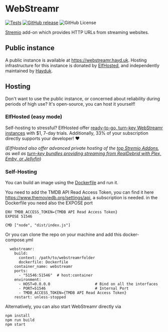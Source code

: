 # WebStreamr

[![Tests](https://github.com/webstreamr/webstreamr/workflows/Tests/badge.svg)](https://github.com/webstreamr/webstreamr/actions/workflows/tests.yml)
[![GitHub release](https://img.shields.io/github/v/release/webstreamr/webstreamr)](https://github.com/webstreamr/webstreamr/releases)
![GitHub License](https://img.shields.io/github/license/webstreamr/webstreamr)

[Stremio](https://www.stremio.com/) add-on which provides HTTP URLs from streaming websites.

## Public instance

A public instance is available at https://webstreamr.hayd.uk. Hosting infrastructure for this instance is donated by [ElfHosted](https://elfhosted.com), and independently maintained by [Hayduk](https://hayd.uk).

## Hosting

Don't want to use the public instance, or concerned about reliability during periods of high use? It's open-source, you can host it yourself!

### ElfHosted (easy mode)

Self-hosting to stressful? ElfHosted offer [ready-to-go, turn-key WebStreamr instances](https://store.elfhosted.com/product/webstreamr/) with $1, 7-day trials. Additionally, 33% of your subscription directly supports your developer! ❤️

(*ElfHosted also offer advanced private hosting of the [top Stremio Addons](https://store.elfhosted.com/product-category/stremio-addons/elf/webstreamr/), as well as [turn-key bundles providing streaming from RealDebrid with Plex, Emby, or Jellyfin](https://store.elfhosted.com/product-category/streaming-bundles/elf/webstreamr/)*)

### Self-Hosting

You can build an image using the [Dockerfile](./Dockerfile) and run it.

You need to add the TMDB API Read Access Token, you can find it here https://www.themoviedb.org/settings/api, a subscription is needed.
in the Dockerfile you need also the EXPOSE port
```
ENV TMDB_ACCESS_TOKEN={TMDB API Read Access Token}
EXPOSE 51546

CMD ["node", "dist/index.js"]
```
Or you can clone the repo on your machine and add this docker-compose.yml
```
  webstreamr:
    build:
      context: /path/to/webstreamrfolder
      dockerfile: Dockerfile
    container_name: webstreamr
    ports:
      - "51546:51546"  # host:container
    environment:
      - HOST=0.0.0.0                    # Bind on all the interfaces
      - PORT=51546                      # Internal Port
      - TMDB_ACCESS_TOKEN={TMDB API Read Access Token}
    restart: unless-stopped
```


Alternatively, you can also start WebStreamr directly via

```shell
npm install
npm run build
npm start
```
